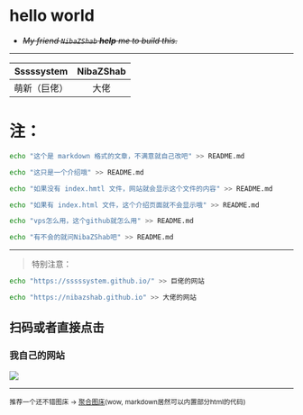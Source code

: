 # hello world

- ~~*My friend ``NibaZShab`` **help** me to build this.*~~ 

---

| Sssssystem | NibaZShab | 
| :------: | :------: | 
| 萌新（巨佬） | 大佬 |

# 注：
```bash
echo "这个是 markdown 格式的文章，不满意就自己改吧" >> README.md
```
```bash
echo "这只是一个介绍哦" >> README.md
```
```bash
echo "如果没有 index.hmtl 文件，网站就会显示这个文件的内容" >> README.md
```
```bash
echo "如果有 index.html 文件，这个介绍页面就不会显示哦" >> README.md
```
```bash
echo "vps怎么用，这个github就怎么用" >> README.md
```
```bash
echo "有不会的就问NibaZShab吧" >> README.md
```
---
> 特别注意：
```bash
echo "https://sssssystem.github.io/" >> 巨佬的网站
```
```bash
echo "https://nibazshab.github.io" >> 大佬的网站
```

## 扫码或者直接点击
### 我自己的网站

[![](https://ae01.alicdn.com/kf/Ha69d5ac9be0249ceb423dbd48a98286aY.jpg)](https://sssssystem.github.io)
  
---
<small>推荐一个还不错图床 -> [聚合图床](https://www.superbed.cn/)(wow, markdown居然可以内置部分html的代码)</small>
